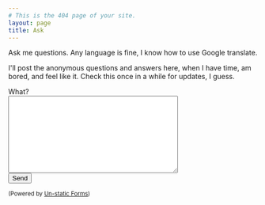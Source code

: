 ```yaml
---
# This is the 404 page of your site.
layout: page
title: Ask
---
```


Ask me questions. Any language is fine, I know how to use Google translate.

I'll post the anonymous questions and answers here, when I have time, am bored, and feel like it. Check this once in a while for updates, I guess.

<body>
<form method="post" action="https://forms.un-static.com/forms/18d38e6b8df141e1731b2ba2c48db200121d610d">
  <div class="form-group row">
    <label for="message" class="col-4 col-form-label">What?</label>
    <div class="col-8">
      <textarea id="message" name="message" cols="40" rows="10" required="required" class="form-control"></textarea>
    </div>
  </div>
  <div class="form-group row">
    <div class="offset-4 col-8">
      <button name="submit" type="submit" class="btn btn-primary">Send</button>
    </div>
  </div>
</form>
<div>
  <p><small>(Powered by <a rel="nofollow" href="Un-static Forms">Un-static Forms</a>)</small></p>
</div>
</body>